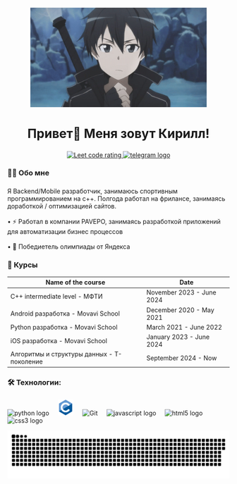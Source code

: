 
<br clear="both">

<div align="center">
  <img src=assets/SAO_K.gif width="400" height="auto">
</div>

###

<h1 align="center">Привет👋 Меня зовут Кирилл!</h1>

###

<div align="center">
<a href="https://codeforces.com/profile/KKholin">
    <img src="https://img.shields.io/static/v1?message=Codeforces&logo=codeforces&label=&color=FF0000&logoColor=white&labelColor=&style=for-the-badge" height="25" alt="Leet code rating" />
  </a>
  <a href="https://t.me/webdaren" target="_blank">
    <img src="https://img.shields.io/static/v1?message=Telegram&logo=telegram&label=&color=2CA5E0&logoColor=white&labelColor=&style=for-the-badge" height="25" alt="telegram logo"  />
  </a>
</div>

###

<h3 align="left">👩‍💻 Обо мне</h3>

###

<p align="left" >Я Backend/Mobile разработчик, занимаюсь спортивным программированием на c++. Полгода работал на фрилансе, занимаясь доработкой / оптимизацией сайтов. <br><br>• ⚡ Работал в компании PAVEPO, занимаясь разработкой приложений для автоматизации бизнес процессов<br><br>• 🥇 Победиетель олимпиады от Яндекса </p>

###

<h3 align="left">📓  Курсы </h3>

| Name of the course  | Date |
| ------------- | ------------- |
| C++ intermediate level - МФТИ | November 2023 - June 2024 |
| Android разработка - Movavi School | December 2020 - May 2021 |
| Python разработка - Movavi School | March 2021 - June 2022 |
| iOS разработка - Movavi School | January 2023 - June 2024 |
| Алгоритмы и структуры данных - Т-поколение | September 2024 - Now |


###

<h3 align="left">🛠 Технологии:</h3>

###

<div align="left">
  <img src="https://skillicons.dev/icons?i=py" height="40" alt="python logo"  />
  <img width="12" />
  <img src="https://raw.githubusercontent.com/devicons/devicon/master/icons/c/c-original.svg" alt="c" height=36"/> 
  <img width="12" />
  <img src="https://raw.githubusercontent.com/danielcranney/readme-generator/main/public/icons/skills/git-colored.svg" width="36" height="36" alt="Git" />
  <img width="12" />
  <img src="https://cdn.jsdelivr.net/gh/devicons/devicon/icons/javascript/javascript-original.svg" height="40" alt="javascript logo"  />
  <img width="12" />
  <img src="https://cdn.jsdelivr.net/gh/devicons/devicon/icons/html5/html5-original.svg" height="40" alt="html5 logo"  />
  <img width="12" />
  <img src="https://cdn.jsdelivr.net/gh/devicons/devicon/icons/css3/css3-original.svg" height="40" alt="css3 logo"  />
  <img width="12" />
</div>
<p align="center">
  <img width="600" src="assets/github-snake.svg" alt="snake"/>
</p>

